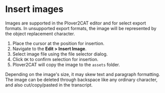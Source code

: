 # Insert images

Images are supported in the Plover2CAT editor and for select export formats. In unsupported export formats, the image will be represented by the object replacement character.

1. Place the cursor at the position for insertion.
2. Navigate to the **Edit > Insert Image**. 
3. Select image file using the file selector dialog.
4. Click `OK` to confirm selection for insertion. 
5. Plover2CAT will copy the image to the `assets` folder.

Depending on the image's size, it may skew text and paragraph formatting. The image can be deleted through backspace like any ordinary character, and also cut/copy/pasted in the transcript.

